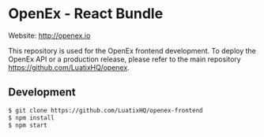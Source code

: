 # OpenEx - React Bundle

Website: http://openex.io

This repository is used for the OpenEx frontend development. To deploy the OpenEx API or a production release, please refer to the main repository https://github.com/LuatixHQ/openex.

## Development

```bash
$ git clone https://github.com/LuatixHQ/openex-frontend
$ npm install
$ npm start
```